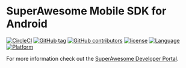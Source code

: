 SuperAwesome Mobile SDK for Android
===================================

[![CircleCI](https://img.shields.io/circleci/project/github/SuperAwesomeLTD/sa-mobile-sdk-android.svg)]() [![GitHub tag](https://img.shields.io/github/tag/SuperAwesomeLTD/sa-mobile-sdk-android.svg)]() [![GitHub contributors](https://img.shields.io/github/contributors/SuperAwesomeLTD/sa-mobile-sdk-android.svg)]() [![license](https://img.shields.io/github/license/SuperAwesomeLTD/sa-mobile-sdk-android.svg)]() [![Language](https://img.shields.io/badge/language-java-f48041.svg?style=flat)]() [![Platform](https://img.shields.io/badge/platform-android-lightgrey.svg)]()

For more information check out the [SuperAwesome Developer Portal](http://doc.superawesome.tv/sa-mobile-sdk-android/latest/).
